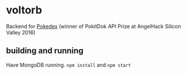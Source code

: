 # voltorb

Backend for [Pokedex](http://www.hackathon.io/pokidex) (winner of PokitDok API Prize at AngelHack Silicon Valley 2016)

## building and running

Have MongoDB running. ```npm install``` and ```npm start```
